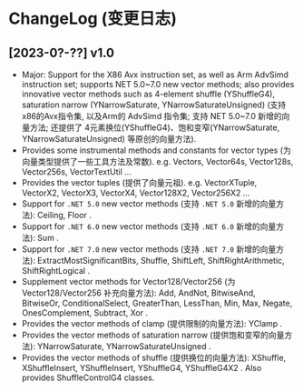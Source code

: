 # ChangeLog (变更日志)

## [2023-0?-??] v1.0

- Major: Support for the X86 Avx instruction set, as well as Arm AdvSimd instruction set; supports NET 5.0~7.0 new vector methods; also provides innovative vector methods such as 4-element shuffle (YShuffleG4), saturation narrow (YNarrowSaturate, YNarrowSaturateUnsigned) (支持 x86的Avx指令集, 以及Arm的 AdvSimd 指令集; 支持 NET 5.0~7.0 新增的向量方法; 还提供了 4元素换位(YShuffleG4)、饱和变窄(YNarrowSaturate, YNarrowSaturateUnsigned) 等原创的向量方法).
- Provides some instrumental methods and constants for vector types (为向量类型提供了一些工具方法及常数). e.g. Vectors, Vector64s, Vector128s, Vector256s, VectorTextUtil ...
- Provides the vector tuples (提供了向量元祖). e.g. VectorXTuple, VectorX2, VectorX3, VectorX4, Vector128X2, Vector256X2 ...
- Support for `.NET 5.0` new vector methods (支持 `.NET 5.0` 新增的向量方法): Ceiling, Floor .
- Support for `.NET 6.0` new vector methods (支持 `.NET 6.0` 新增的向量方法): Sum .
- Support for `.NET 7.0` new vector methods (支持 `.NET 7.0` 新增的向量方法): ExtractMostSignificantBits, Shuffle, ShiftLeft, ShiftRightArithmetic, ShiftRightLogical .
- Supplement vector methods for Vector128/Vector256 (为 Vector128/Vector256 补充向量方法): Add, AndNot, BitwiseAnd, BitwiseOr, ConditionalSelect, GreaterThan, LessThan, Min, Max, Negate, OnesComplement, Subtract, Xor .
- Provides the vector methods of clamp (提供限制的向量方法): YClamp .
- Provides the vector methods of saturation narrow (提供饱和变窄的向量方法): YNarrowSaturate, YNarrowSaturateUnsigned .
- Provides the vector methods of shuffle (提供换位的向量方法): XShuffle, XShuffleInsert, YShuffleInsert, YShuffleG4, YShuffleG4X2 . Also provides ShuffleControlG4 classes.



